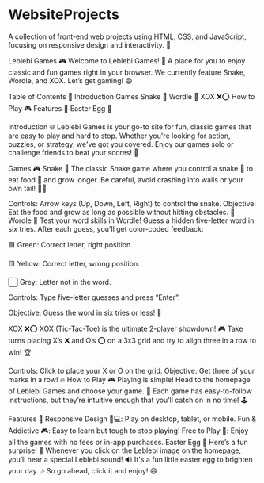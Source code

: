 # WebsiteProjects
A collection of front-end web projects using HTML, CSS, and JavaScript, focusing on responsive design and interactivity. 🚀

Leblebi Games 🎮
Welcome to Leblebi Games! 🎉 A place for you to enjoy classic and fun games right in your browser. We currently feature Snake, Wordle, and XOX. Let’s get gaming! 😄

Table of Contents 📜
Introduction
Games
Snake 🐍
Wordle 🧩
XOX ❌⭕
How to Play 🎮
Features 🌟
Easter Egg 🐣

Introduction 🌐
Leblebi Games is your go-to site for fun, classic games that are easy to play and hard to stop. Whether you're looking for action, puzzles, or strategy, we've got you covered. Enjoy our games solo or challenge friends to beat your scores! 💪

Games 🎮
Snake 🐍
The classic Snake game where you control a snake 🐍 to eat food 🍏 and grow longer. Be careful, avoid crashing into walls or your own tail! 🐍💥

Controls: Arrow keys (Up, Down, Left, Right) to control the snake.
Objective: Eat the food and grow as long as possible without hitting obstacles. 🚫
Wordle 🧩
Test your word skills in Wordle! Guess a hidden five-letter word in six tries. After each guess, you'll get color-coded feedback:

🟩 Green: Correct letter, right position.

🟨 Yellow: Correct letter, wrong position.

⬜️ Grey: Letter not in the word.

Controls: Type five-letter guesses and press “Enter”.

Objective: Guess the word in six tries or less! 🧐

XOX ❌⭕
XOX (Tic-Tac-Toe) is the ultimate 2-player showdown! 🎮 Take turns placing X’s ❌ and O’s ⭕ on a 3x3 grid and try to align three in a row to win! 🏆

Controls: Click to place your X or O on the grid.
Objective: Get three of your marks in a row! 🔥
How to Play 🎮
Playing is simple! Head to the homepage of Leblebi Games and choose your game. 🎯 Each game has easy-to-follow instructions, but they’re intuitive enough that you’ll catch on in no time! 🕹️

Features 🌟
Responsive Design 📱💻: Play on desktop, tablet, or mobile.
Fun & Addictive 🎮: Easy to learn but tough to stop playing!
Free to Play 💸: Enjoy all the games with no fees or in-app purchases.
Easter Egg 🐣
Here’s a fun surprise! 🎉 Whenever you click on the Leblebi image on the homepage, you’ll hear a special Leblebi sound! 🔊 It's a fun little easter egg to brighten your day. 🎶 So go ahead, click it and enjoy! 😄
